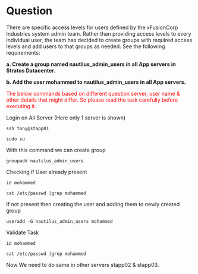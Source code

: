 # Question

There are specific access levels for users defined by the xFusionCorp Industries system admin team. Rather than providing access levels to every individual user, the team has decided to create groups with required access levels and add users to that groups as needed. See the following requirements:

**a. Create a group named nautilus_admin_users in all App servers in Stratos Datacenter.**

**b. Add the user mohammed to nautilus_admin_users in all App servers.**

<span style="color: red;">The below commands based on different question server, user name & other details that might differ. So please read the task carefully before executing it. </span>

Login on All Server (Here only 1 server is shown)

```
ssh tony@stapp01
```

```
sudo su
```

With this command we can create group

```
groupadd nautilus_admin_users
```

Checking if User already present

```
id mohammed
```

```
cat /etc/passwd |grep mohammed
```

If not present then creating the user and adding them to newly created group

```
useradd -G nautilus_admin_users mohammed
```

Validate Task

```
id mohammed
```

```
cat /etc/passwd |grep mohammed
```

Now We need to do same in other servers stapp02 & stapp03.
